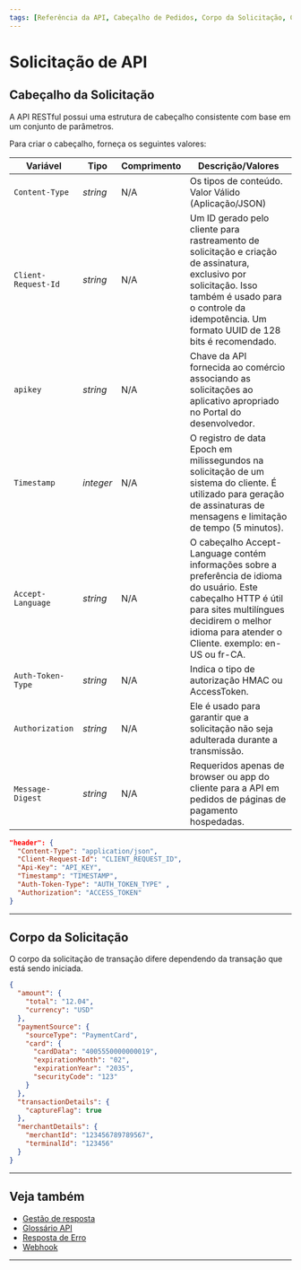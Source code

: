 ```yaml
---
tags: [Referência da API, Cabeçalho de Pedidos, Corpo da Solicitação, Cabeçalho]
---
```


# Solicitação de API

## Cabeçalho da Solicitação

A API RESTful possui uma estrutura de cabeçalho consistente com base em um conjunto de parâmetros.

<!--
type: tab
titles: Cabeçalho, Exemplo de cabeçalho de solicitação
-->

Para criar o cabeçalho, forneça os seguintes valores:

| Variável            | Tipo      | Comprimento | Descrição/Valores                                                                                                                                                                                                                        |
|---------------------|-----------|-------------|------------------------------------------------------------------------------------------------------------------------------------------------------------------------------------------------------------------------|
| `Content-Type`      | *string*  | N/A         | Os tipos de conteúdo. Valor Válido (Aplicação/JSON)                                                                                                                                                                    |
| `Client-Request-Id` | *string*  | N/A         | Um ID gerado pelo cliente para rastreamento de solicitação e criação de assinatura, exclusivo por solicitação. Isso também é usado para o controle da idempotência. Um formato UUID de 128 bits é recomendado.         |
| `apikey`           | *string*  | N/A         | Chave da API fornecida ao comércio associando as solicitações ao aplicativo apropriado no Portal do desenvolvedor.                                                                                                     |
| `Timestamp`         | *integer* | N/A         | O registro de data Epoch em milissegundos na solicitação de um sistema do cliente. É utilizado para geração de assinaturas de mensagens e limitação de tempo (5 minutos).                                              |
| `Accept-Language`   | *string*  | N/A         | O cabeçalho Accept-Language contém informações sobre a preferência de idioma do usuário. Este cabeçalho HTTP é útil para sites multilíngues decidirem o melhor idioma para atender o Cliente. exemplo: en-US ou fr-CA. |
| `Auth-Token-Type`   | *string*  | N/A         | Indica o tipo de autorização HMAC ou AccessToken.                                                                                                                                                                      |
| `Authorization`     | *string*  | N/A         | Ele é usado para garantir que a solicitação não seja adulterada durante a transmissão.                                                                                                                                 |
| `Message-Digest`    | *string*  | N/A         | Requeridos apenas de browser ou app do cliente para a API em pedidos de páginas de pagamento hospedadas.                                                                                                               |

<!--
type: tab
-->

```json
"header": {
  "Content-Type": "application/json",
  "Client-Request-Id": "CLIENT_REQUEST_ID",
  "Api-Key": "API_KEY",
  "Timestamp": "TIMESTAMP",
  "Auth-Token-Type": "AUTH_TOKEN_TYPE" ,
  "Authorization": "ACCESS_TOKEN"
}
```

<!-- type: tab-end -->

---

## Corpo da Solicitação

O corpo da solicitação de transação difere dependendo da transação que está sendo iniciada.

<!--
type: tab
titles: Exemplo de corpo de solicitação
-->

```json
{
  "amount": {
    "total": "12.04",
    "currency": "USD"
  },
  "paymentSource": {
    "sourceType": "PaymentCard",
    "card": {
      "cardData": "4005550000000019",
      "expirationMonth": "02",
      "expirationYear": "2035",
      "securityCode": "123"
    }
  },
  "transactionDetails": {
    "captureFlag": true
  },
  "merchantDetails": {
    "merchantId": "123456789789567",
    "terminalId": "123456"
  }
}
```

<!-- type: tab-end -->

---

## Veja também

- [Gestão de resposta ](?path=docs/português/referência-api/gestão-resposta.md)
- [Glossário API](?path=docs/português/referência-api/glossário-api.md)
- [Resposta de Erro](?path=docs/português/referência-api/resposta-erro.md)
- [Webhook](?path=docs/português/referência-api/5-notificações.md)

---
